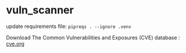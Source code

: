 # vuln_scanner

update requirements file: `pipreqs . --ignore .venv`

Download The Common Vulnerabilities and Exposures (CVE) database : [cve.org](https://www.cve.org/downloads)